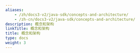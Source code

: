 ```yaml
---
aliases:
    - /zh/docs3-v2/java-sdk/concepts-and-architecture/
    - /zh-cn/docs3-v2/java-sdk/concepts-and-architecture/
description: 概念和架构
linkTitle: 概念和架构
title: 概念和架构
type: docs
weight: 3
---
```

